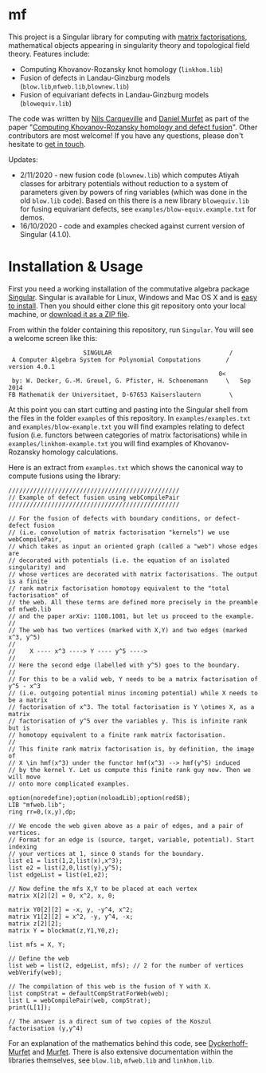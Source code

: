 # mf

This project is a Singular library for computing with [matrix factorisations](https://ncatlab.org/nlab/show/matrix+factorization), mathematical objects appearing in singularity theory and topological field theory. Features include:

* Computing Khovanov-Rozansky knot homology (`linkhom.lib`)
* Fusion of defects in Landau-Ginzburg models (`blow.lib`,`mfweb.lib`,`blownew.lib`)
* Fusion of equivariant defects in Landau-Ginzburg models (`blowequiv.lib`)

The code was written by [Nils Carqueville](http://nils.carqueville.net/) and [Daniel Murfet](http://therisingsea.org) as part of the paper "[Computing Khovanov-Rozansky homology and defect fusion](http://arxiv.org/abs/1108.1081)". Other contributors are most welcome! If you have any questions, please don't hesitate to [get in touch](mailto:d.murfet@unimelb.edu.au).

Updates:

* 2/11/2020 - new fusion code (`blownew.lib`) which computes Atiyah classes for arbitrary potentials without reduction to a system of parameters given by powers of ring variables (which was done in the old `blow.lib` code). Based on this there is a new library `blowequiv.lib` for fusing equivariant defects, see `examples/blow-equiv.example.txt` for demos.
* 16/10/2020 - code and examples checked against current version of Singular (4.1.0).

# Installation & Usage

First you need a working installation of the commutative algebra package [Singular](https://www.singular.uni-kl.de/). Singular is available for Linux, Windows and Mac OS X and is [easy to install](https://www.singular.uni-kl.de/index.php/singular-download.html). Then you should either clone this git repository onto your local machine, or [download it as a ZIP file](https://github.com/dmurfet/mf/archive/master.zip).

From within the folder containing this repository, run `Singular`. You will see a welcome screen like this:

```
                     SINGULAR                                 /
 A Computer Algebra System for Polynomial Computations       /   version 4.0.1
                                                           0<
 by: W. Decker, G.-M. Greuel, G. Pfister, H. Schoenemann     \   Sep 2014
FB Mathematik der Universitaet, D-67653 Kaiserslautern        \
```

At this point you can start cutting and pasting into the Singular shell from the files in the folder `examples` of this repository. In `examples/examples.txt` and `examples/blow-example.txt` you will find examples relating to defect fusion (i.e. functors between categories of matrix factorisations) while in `examples/linkhom-example.txt` you will find examples of Khovanov-Rozansky homology calculations.

Here is an extract from `examples.txt` which shows the canonical way to compute fusions using the library:

```
////////////////////////////////////////////////
// Example of defect fusion using webCompilePair
////////////////////////////////////////////////

// For the fusion of defects with boundary conditions, or defect-defect fusion
// (i.e. convolution of matrix factorisation "kernels") we use webCompilePair,
// which takes as input an oriented graph (called a "web") whose edges are
// decorated with potentials (i.e. the equation of an isolated singularity) and
// whose vertices are decorated with matrix factorisations. The output is a finite
// rank matrix factorisation homotopy equivalent to the "total factorisation" of
// the web. All these terms are defined more precisely in the preamble of mfweb.lib
// and the paper arXiv: 1108.1081, but let us proceed to the example.
//
// The web has two vertices (marked with X,Y) and two edges (marked x^3, y^5)
//
//    X ---- x^3 ----> Y ---- y^5 ---->
//
// Here the second edge (labelled with y^5) goes to the boundary.
//
// For this to be a valid web, Y needs to be a matrix factorisation of y^5 - x^3
// (i.e. outgoing potential minus incoming potential) while X needs to be a matrix
// factorisation of x^3. The total factorisation is Y \otimes X, as a matrix
// factorisation of y^5 over the variables y. This is infinite rank but is
// homotopy equivalent to a finite rank matrix factorisation.
//
// This finite rank matrix factorisation is, by definition, the image of
// X \in hmf(x^3) under the functor hmf(x^3) --> hmf(y^5) induced
// by the kernel Y. Let us compute this finite rank guy now. Then we will move
// onto more complicated examples.

option(noredefine);option(noloadLib);option(redSB);
LIB "mfweb.lib";
ring rr=0,(x,y),dp;

// We encode the web given above as a pair of edges, and a pair of vertices.
// Format for an edge is (source, target, variable, potential). Start indexing
// your vertices at 1, since 0 stands for the boundary.
list e1 = list(1,2,list(x),x^3);
list e2 = list(2,0,list(y),y^5);
list edgeList = list(e1,e2);

// Now define the mfs X,Y to be placed at each vertex 
matrix X[2][2] = 0, x^2, x, 0;

matrix Y0[2][2] = -x, y, -y^4, x^2;
matrix Y1[2][2] = x^2, -y, y^4, -x;
matrix z[2][2];
matrix Y = blockmat(z,Y1,Y0,z);

list mfs = X, Y;

// Define the web
list web = list(2, edgeList, mfs); // 2 for the number of vertices
webVerify(web);

// The compilation of this web is the fusion of Y with X. 
list compStrat = defaultCompStratForWeb(web);
list L = webCompilePair(web, compStrat);
print(L[1]);

// The answer is a direct sum of two copies of the Koszul factorisation (y,y^4)
```

For an explanation of the mathematics behind this code, see [Dyckerhoff-Murfet](http://arxiv.org/abs/1102.2957) and [Murfet](http://arxiv.org/abs/1402.4541). There is also extensive documentation within the libraries themselves, see `blow.lib`, `mfweb.lib` and `linkhom.lib`.